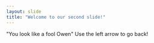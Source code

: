 ```yaml
---
layout: slide
title: "Welcome to our second slide!"
---
```

"You look like a fool Owen"
Use the left arrow to go back!
